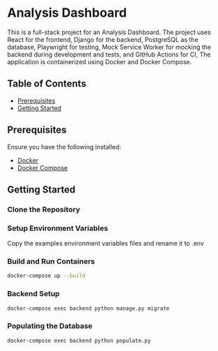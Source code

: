 # Analysis Dashboard
This is a full-stack project for an Analysis Dashboard.
The project uses React for the frontend, Django for the backend, PostgreSQL as the database,
Playwright for testing, Mock Service Worker for mocking the backend during development and tests,
and GitHub Actions for CI, The application is containerized using Docker and Docker Compose.


## Table of Contents

- [Prerequisites](#prerequisites)
- [Getting Started](#getting-started)

## Prerequisites

Ensure you have the following installed:

- [Docker](https://www.docker.com/get-started)
- [Docker Compose](https://docs.docker.com/compose/install/)

## Getting Started

### Clone the Repository

### Setup Environment Variables
Copy the examples environment variables files and rename it to .env

### Build and Run Containers
``` sh
docker-compose up --build
```


### Backend Setup
```sh
docker-compose exec backend python manage.py migrate
```

### Populating the Database
```sh
docker-compose exec backend python populate.py
```









